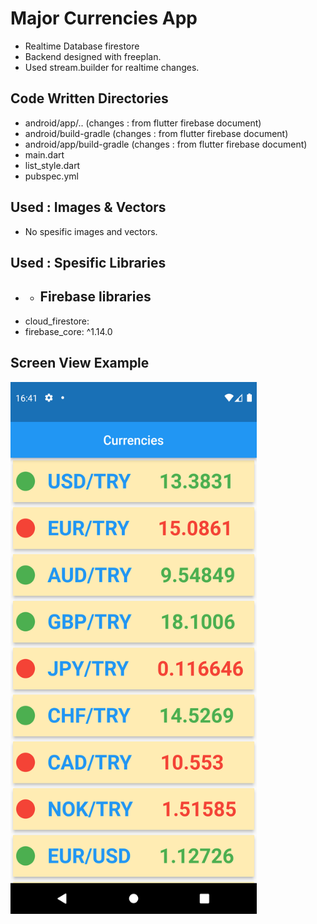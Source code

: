 # Major Currencies App
* Realtime Database firestore
* Backend designed with freeplan.
* Used stream.builder for realtime changes.

## Code Written Directories 
* android/app/.. (changes : from flutter firebase document)
* android/build-gradle (changes : from flutter firebase document)
* android/app/build-gradle (changes : from flutter firebase document)
* main.dart
* list_style.dart
* pubspec.yml

## Used : Images & Vectors
* No spesific images and vectors.

## Used : Spesific Libraries
  * * ## Firebase libraries 
  *   cloud_firestore:  
  *   firebase_core: ^1.14.0

## Screen View Example
<img src="https://github.com/mkiziltay/Firebase-Currencies-App/blob/master/curr_screen.png" alt = "Sample Screenview" width=394 height=851>
